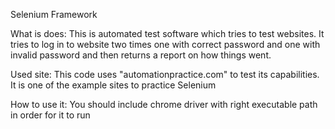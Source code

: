 Selenium Framework

What is does:
This is automated test software which tries to test websites.
It tries to log in to website two times one with correct password and one with invalid password and then returns
a report on how things went.

Used site: This code uses "automationpractice.com" to test its capabilities. It is one of the example sites to 
practice Selenium

How to use it: You should include chrome driver with right executable path in order for it to run

